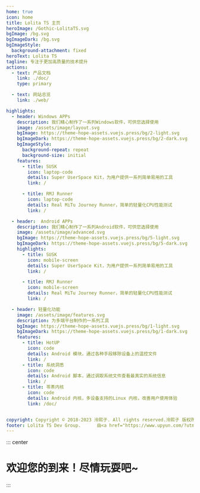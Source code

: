 ```yaml
---
home: true
icon: home
title: Lolita TS 主页
heroImage: /Gothic-LolitaTS.svg
bgImage: /bg.svg
bgImageDark: /bg.svg
bgImageStyle:
  background-attachment: fixed
heroText: Lolita TS
tagline: 专注于更加高质量的技术提升
actions:
  - text: 产品文档
    link: ./doc/
    type: primary

  - text: 网站总览
    link: ./web/

highlights:
  - header: Windows APPs
    description: 我们精心制作了一系列Windows软件，可供您选择使用
    image: /assets/image/layout.svg
    bgImage: https://theme-hope-assets.vuejs.press/bg/2-light.svg
    bgImageDark: https://theme-hope-assets.vuejs.press/bg/2-dark.svg
    bgImageStyle:
      background-repeat: repeat
      background-size: initial
    features:
      - title: SUSK
        icon: laptop-code
        details: Super UserSpace Kit，为用户提供一系列简单易用的工具
        link: /

      - title: RMJ Runner
        icon: laptop-code
        details: Real MiTu Journey Runner，简单的轻量化CPU性能测试
        link: /

  - header:  Android APPs
    description: 我们精心制作了一系列Android软件，可供您选择使用
    image: /assets/image/advanced.svg
    bgImage: https://theme-hope-assets.vuejs.press/bg/5-light.svg
    bgImageDark: https://theme-hope-assets.vuejs.press/bg/5-dark.svg
    highlights:
      - title: SUSK
        icon: mobile-screen
        details: Super UserSpace Kit，为用户提供一系列简单易用的工具
        link: /

      - title: RMJ Runner
        icon: mobile-screen
        details: Real MiTu Journey Runner，简单的轻量化CPU性能测试
        link: /

  - header: 轻量化功能
    image: /assets/image/features.svg
    description: 为多端平台制作的一系列工具
    bgImage: https://theme-hope-assets.vuejs.press/bg/1-light.svg
    bgImageDark: https://theme-hope-assets.vuejs.press/bg/1-dark.svg
    features:
      - title: HotUP
        icon: code
        details: Android 模块，通过各种手段移除设备上的温控文件
        link: /
      - title: 系统洞悉
        icon: code
        details: Android 脚本，通过调取系统文件查看最真实的系统信息
        link: /
      - title: 苓茶内核
        icon: code
        details: Android 内核，多设备支持的Linux 内核，改善用户使用体验
        link: /doc/


copyright: Copyright © 2018-2023 泠熙子. All rights reserved.泠熙子 版权所有      <a href='https://icp.gov.moe/?keyword=20233348' target='_blank'>萌ICP备20233348号</a>
footer: Lolita TS Dev Group.      由<a href="https://www.upyun.com/?utm_source=lianmeng&utm_medium=referral" target="_blank"><img src="/upyun.png" alt="Image" width="45" height="15"></a>提供云端服务
---
```

::: center

# 欢迎您的到来！尽情玩耍吧~

:::

